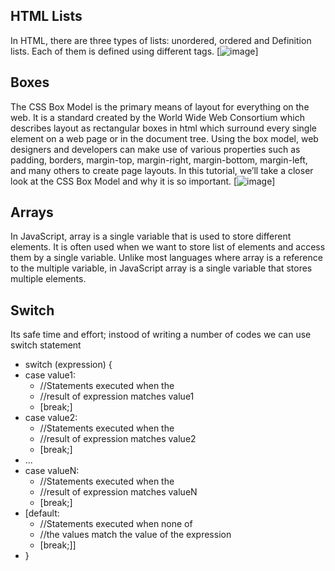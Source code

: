 ## HTML Lists
In HTML, there are three types of lists: unordered, ordered and Definition lists. Each of them is defined using different tags.
[![image](https://1.bp.blogspot.com/-jkZpsCmoUfU/WAq_KAf-Z-I/AAAAAAAAAKo/w0ORkPtoQNgHsQoXZKOcxpiVAqGD0YXMACLcB/s1600/Screen%2BShot%2B035.JPG)]
## Boxes
The CSS Box Model is the primary means of layout for everything on the web. It is a standard created by the World Wide Web Consortium which describes layout as rectangular boxes in html which surround every single element on a web page or in the document tree. Using the box model, web designers and developers can make use of various properties such as padding, borders, margin-top, margin-right, margin-bottom, margin-left, and many others to create page layouts. In this tutorial, we’ll take a closer look at the CSS Box Model and why it is so important.
[![image](https://th.bing.com/th/id/Rec080cf330f37eda8f3d04efd7e54d36?rik=7vkKGhaYsP%2fkPA&riu=http%3a%2f%2fcodemahal.com%2fwp-content%2fuploads%2f2015%2f04%2fbox_model-1024x601.png&ehk=qrOju8Oq4nLIa9THHNKYNybfTcjO8GGCN6sMyF0WMV0%3d&risl=&pid=ImgRaw)]

## Arrays
In JavaScript, array is a single variable that is used to store different elements. It is often used when we want to store list of elements and access them by a single variable. Unlike most languages where array is a reference to the multiple variable, in JavaScript array is a single variable that stores multiple elements.
## Switch
Its safe time and effort; instood of writing a number of codes we can use switch statement 
- switch (expression) {
 -  case value1:
    - //Statements executed when the
    - //result of expression matches value1
    - [break;]
 - case value2:
    - //Statements executed when the
    - //result of expression matches value2
    - [break;]
  - ...
  - case valueN:
    - //Statements executed when the
    - //result of expression matches valueN
    - [break;]
  - [default:
    - //Statements executed when none of
    - //the values match the value of the expression
    - [break;]]
- }
